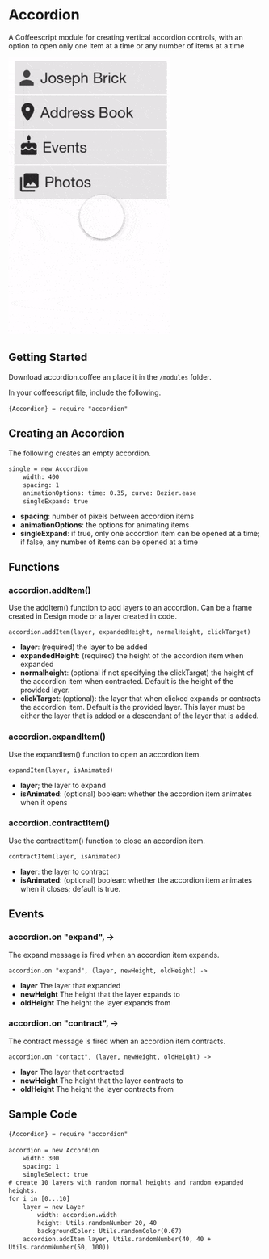 # Accordion
A Coffeescript module for creating vertical accordion controls, with an option to open only one item at a time or any number of items at a time

![Accordion Image](/readme_images/accordion_example.gif?raw=true "Accordion Image")

## Getting Started
Download accordion.coffee an place it in the `/modules` folder.

In your coffeescript file, include the following.

`{Accordion} = require "accordion"`

## Creating an Accordion
The following creates an empty accordion.
```
single = new Accordion
	width: 400
	spacing: 1
	animationOptions: time: 0.35, curve: Bezier.ease
	singleExpand: true
```
* **spacing**: number of pixels between accordion items
* **animationOptions**: the options for animating items
* **singleExpand**: if true, only one accordion item can be opened at a time; if false, any number of items can be opened at a time
## Functions
### accordion.addItem()
Use the addItem() function to add layers to an accordion. Can be a frame created in Design mode or a layer created in code. 
```
accordion.addItem(layer, expandedHeight, normalHeight, clickTarget)
```
* **layer**: (required) the layer to be added
* **expandedHeight**: (required) the height of the accordion item when expanded
* **normalheight**: (optional if not specifying the clickTarget) the height of the accordion item when contracted. Default is the height of the provided layer.
* **clickTarget**: (optional): the layer that when clicked expands or contracts the accordion item. Default is the provided layer. This layer must be either the layer that is added or a descendant of the layer that is added.
### accordion.expandItem()
Use the expandItem() function to open an accordion item.
```
expandItem(layer, isAnimated)
```
* **layer**; the layer to expand
* **isAnimated**: (optional) boolean: whether the accordion item animates when it opens

### accordion.contractItem()
Use the contractItem() function to close an accordion item.
```
contractItem(layer, isAnimated)
```
* **layer**: the layer to contract
* **isAnimated**: (optional) boolean: whether the accordion item animates when it closes; default is true.

## Events
### accordion.on "expand", ->
The expand message is fired when an accordion item expands.
```
accordion.on "expand", (layer, newHeight, oldHeight) ->
```
* **layer** The layer that expanded
* **newHeight** The height that the layer expands to
* **oldHeight** The height the layer expands from

### accordion.on "contract", ->
The contract message is fired when an accordion item contracts.
```
accordion.on "contact", (layer, newHeight, oldHeight) ->
```
* **layer** The layer that contracted
* **newHeight** The height that the layer contracts to
* **oldHeight** The height the layer contracts from
## Sample Code
```
{Accordion} = require "accordion"

accordion = new Accordion
	width: 300
	spacing: 1
	singleSelect: true
# create 10 layers with random normal heights and random expanded heights.
for i in [0...10]
	layer = new Layer
		width: accordion.width
		height: Utils.randomNumber 20, 40
		backgroundColor: Utils.randomColor(0.67)
	accordion.addItem layer, Utils.randomNumber(40, 40 + Utils.randomNumber(50, 100))
```
